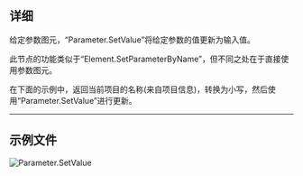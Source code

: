 ## 详细
给定参数图元，“Parameter.SetValue”将给定参数的值更新为输入值。

此节点的功能类似于“Element.SetParameterByName”，但不同之处在于直接使用参数图元。

在下面的示例中，返回当前项目的名称(来自项目信息)，转换为小写，然后使用“Parameter.SetValue”进行更新。

___
## 示例文件

![Parameter.SetValue](./Revit.Elements.Parameter.SetValue_img.jpg)
